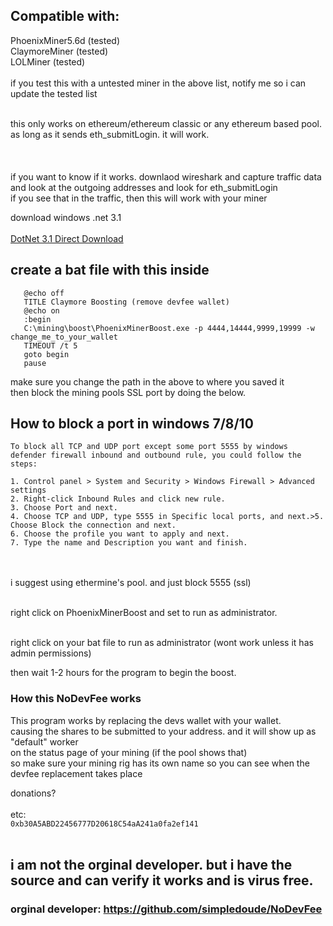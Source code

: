 ## Compatible with:</br>
PhoenixMiner5.6d (tested)</br>
ClaymoreMiner (tested)</br>
LOLMiner (tested)</br>
</br>
if you test this with a untested miner in the above list, notify me so i can update the tested list</br></br>

this only works on ethereum/ethereum classic or any ethereum based pool.</br>
as long as it sends eth_submitLogin. it will work.</br>
</br></br></br>
if you want to know if it works. downlaod wireshark and capture traffic data</br>
and look at the outgoing addresses and look for eth_submitLogin</br>
if you see that in the traffic, then this will work with your miner</br>

download windows .net 3.1</br></br>
[DotNet 3.1 Direct Download](https://download.visualstudio.microsoft.com/download/pr/639f7cfa-84f8-48e8-b6c9-82634314e28f/8eb04e1b5f34df0c840c1bffa363c101/dotnet-sdk-3.1.100-win-x64.exe)

## create a bat file with this inside

```
   @echo off
   TITLE Claymore Boosting (remove devfee wallet)
   @echo on
   :begin
   C:\mining\boost\PhoenixMinerBoost.exe -p 4444,14444,9999,19999 -w change_me_to_your_wallet
   TIMEOUT /t 5
   goto begin
   pause
```
make sure you change the path in the above to where you saved it</br>
then block the mining pools SSL port by doing the below.</br>

## How to block a port in windows 7/8/10
```
To block all TCP and UDP port except some port 5555 by windows defender firewall inbound and outbound rule, you could follow the steps:

1. Control panel > System and Security > Windows Firewall > Advanced settings
2. Right-click Inbound Rules and click new rule.
3. Choose Port and next.
4. Choose TCP and UDP, type 5555 in Specific local ports, and next.>5. Choose Block the connection and next.
6. Choose the profile you want to apply and next.
7. Type the name and Description you want and finish.
```
</br></br>
i suggest using ethermine's pool. and just block 5555 (ssl)</br></br>

right click on PhoenixMinerBoost and set to run as administrator.</br></br>

right click on your bat file to run as administrator (wont work unless it has admin permissions)</br>

then wait 1-2 hours for the program to begin the boost.</br>

### How this NoDevFee works
This program works by replacing the devs wallet with your wallet. </br>
causing the shares to be submitted to your address. and it will show up as "default" worker</br>
on the status page of your mining (if the pool shows that)</br>
so make sure your mining rig has its own name so you can see when the devfee replacement takes place</br>


donations? </br></br>
etc: </br>
```0xb30A5ABD22456777D20618C54aA241a0fa2ef141```</br></br>

## i am not the orginal developer. but i have the source and can verify it works and is virus free.

### orginal developer: https://github.com/simpledoude/NoDevFee
